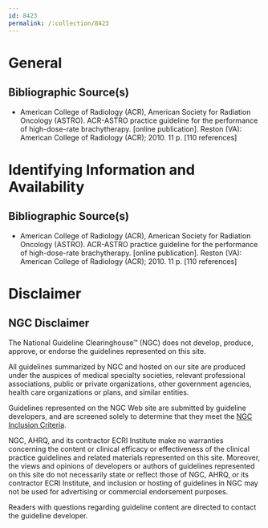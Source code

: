 ```yaml
---
id: 8423
permalink: /:collection/8423
---
```


# General

## Bibliographic Source(s)

- American College of Radiology (ACR), American Society for Radiation Oncology (ASTRO). ACR-ASTRO practice guideline for the performance of high-dose-rate brachytherapy. [online publication]. Reston (VA): American College of Radiology (ACR); 2010. 11 p. [110 references]

# Identifying Information and Availability

## Bibliographic Source(s)

- American College of Radiology (ACR), American Society for Radiation Oncology (ASTRO). ACR-ASTRO practice guideline for the performance of high-dose-rate brachytherapy. [online publication]. Reston (VA): American College of Radiology (ACR); 2010. 11 p. [110 references]

# Disclaimer

## NGC Disclaimer

The National Guideline Clearinghouse™ (NGC) does not develop, produce, approve, or endorse the guidelines represented on this site.

All guidelines summarized by NGC and hosted on our site are produced under the auspices of medical specialty societies, relevant professional associations, public or private organizations, other government agencies, health care organizations or plans, and similar entities.

Guidelines represented on the NGC Web site are submitted by guideline developers, and are screened solely to determine that they meet the [NGC Inclusion Criteria](/help-and-about/summaries/inclusion-criteria).

NGC, AHRQ, and its contractor ECRI Institute make no warranties concerning the content or clinical efficacy or effectiveness of the clinical practice guidelines and related materials represented on this site. Moreover, the views and opinions of developers or authors of guidelines represented on this site do not necessarily state or reflect those of NGC, AHRQ, or its contractor ECRI Institute, and inclusion or hosting of guidelines in NGC may not be used for advertising or commercial endorsement purposes.

Readers with questions regarding guideline content are directed to contact the guideline developer.


